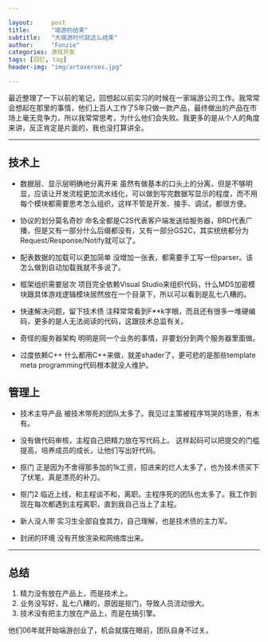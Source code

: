 ```yaml
---

layout:     post
title:      "端游的结束"
subtitle:   "大端游时代就这么结束"
author:     "Fonzie"
categories: 游戏开发
tags: [回忆, tag]
header-img: "img/artaxerxes.jpg"

---
```



最近整理了一下以前的笔记，回想起以前实习的时候在一家端游公司工作。我常常会想起在那里的事情，他们上百人工作了5年只做一款产品，最终做出的产品在市场上毫无竞争力，所以我常常思考，为什么他们会失败。我更多的是从个人的角度来讲，反正肯定是片面的，我也没打算讲全。

---

## 技术上

* 数据层、显示层明确地分离开来
	  虽然有做基本的口头上的分离，但是不够明显，应该让开发流程更加流水线化，可以做到写完数据写显示的程度，而不用每个模块都需要思考怎么组织，这样不管是开发、接手、调试，都很方便。
	  
* 协议的划分莫名奇妙
	  命名全都是C2S代表客户端发送给服务器，BRD代表广播，但是又有一部分什么后缀都没有，又有一部分GS2C，其实统统都分为Request/Response/Notify就可以了。
	  
* 配表数据的加载可以更加简单
	  没增加一张表，都需要手工写一份parser。该怎么做到自动加载我就不多说了。
	  
* 框架组织需要层次
	  项目完全依赖Visual Studio来组织代码，什么MD5加密模块跟具体游戏逻辑模块居然放在一个目录下，所以可以看到是乱七八糟的。
	  
* 快速解决问题，留下技术债
	  注释常常看到F**k字眼，而且还有很多一堆硬编码，更多的是人无法阅读的代码，这跟技术总监有关。
	  
* 奇怪的服务器架构
	  明明是同一个业务的事情，非要划分到两个服务器里面做。
	  
* 过度依赖C++
	  什么都用C++来做，就差shader了，更可悲的是那些template meta programming代码根本就没人维护。

## 管理上

* 技术主导产品
	  被技术带死的团队太多了。我见过主策被程序骂哭的场景，有木有。
	  
* 没有做代码审核，主程自己把精力放在写代码上。
	  这样起码可以把提交的门槛提高，培养成员的成长，让他们写出好代码。
	  
* 抠门
	  正是因为不舍得那多加的1k工资，招进来的烂人太多了，也为技术债买下了伏笔，真是漂亮的补刀。
	  
* 抠门2
	  临近上线，和主程谈不和，离职。主程序死的团队也太多了。我工作到现在每次都遇到主程离职，直到我自己当上了主程。
	  
* 新人没人带
	  实习生全部自食其力，自己理解，也是技术债的主力军。
	  
* 封闭的环境
      没有开放渲染和网络库出来。
      
---      

## 总结

1. 精力没有放在产品上，而是技术上。
2. 业务没写好，乱七八糟的，原因是抠门，导致人员流动很大。
3. 技术没有把主力放在产品上，而是在搞引擎。  

他们06年就开始端游创业了，机会就摆在眼前，团队自身不过关。